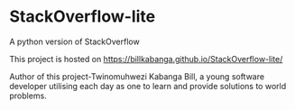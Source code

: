 # StackOverflow-lite
A python version of StackOverflow

This project is hosted on https://billkabanga.github.io/StackOverflow-lite/

Author of this project-Twinomuhwezi Kabanga Bill, 
a young software developer utilising each day as one to learn and provide solutions to world problems.
